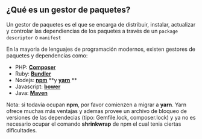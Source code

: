 ## ¿Qué es un gestor de paquetes?

Un gestor de paquetes es el que se encarga de distribuir, instalar, actualizar y controlar las dependiencias de los paquetes a través de un `package descriptor` o `manifest`

En la mayoria de lenguajes de programación modernos, existen gestores de paquetes y dependencias como:

* PHP: [**Composer**](https://getcomposer.org/ "Composer")
* Ruby: [**Bundler**](http://bundler.io/)
* Nodejs: [**npm**](https://www.npmjs.com/) **y **[**yarn**](https://yarnpkg.com/en/)** **
* Javascript: [**bower**](https://bower.io/)
* Java: [**Maven**](https://search.maven.org/)

Nota: si todavia ocupan **npm**, por favor comienzen a migrar a **yarn**. Yarn ofrece muchas más ventajas y ademas provee un archivo de bloqueo de versiones de las dependecias \(tipo: Gemfile.lock, composer.lock\) y ya no es necesario ocupar el comando **shrinkwrap** de npm el cual tenia ciertas dificultades.

## 



